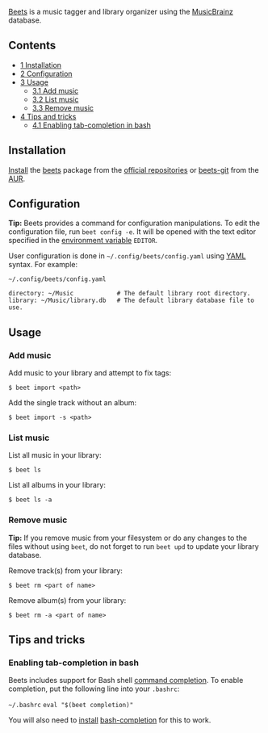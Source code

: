 [Beets](http://beets.radbox.org/) is a music tagger and library organizer using the [MusicBrainz](http://musicbrainz.org/) database.

## Contents

*   [1 Installation](#Installation)
*   [2 Configuration](#Configuration)
*   [3 Usage](#Usage)
    *   [3.1 Add music](#Add_music)
    *   [3.2 List music](#List_music)
    *   [3.3 Remove music](#Remove_music)
*   [4 Tips and tricks](#Tips_and_tricks)
    *   [4.1 Enabling tab-completion in bash](#Enabling_tab-completion_in_bash)

## Installation

[Install](/index.php/Install "Install") the [beets](https://www.archlinux.org/packages/?name=beets) package from the [official repositories](/index.php/Official_repositories "Official repositories") or [beets-git](https://aur.archlinux.org/packages/beets-git/) from the [AUR](/index.php/AUR "AUR").

## Configuration

**Tip:** Beets provides a command for configuration manipulations. To edit the configuration file, run `beet config -e`. It will be opened with the text editor specified in the [environment variable](/index.php/Environment_variable "Environment variable") `EDITOR`.

User configuration is done in `~/.config/beets/config.yaml` using [YAML](https://en.wikipedia.org/wiki/YAML "wikipedia:YAML") syntax. For example:

 `~/.config/beets/config.yaml` 

```
directory: ~/Music            # The default library root directory.
library: ~/Music/library.db   # The default library database file to use.

```

## Usage

### Add music

Add music to your library and attempt to fix tags:

```
$ beet import <path>

```

Add the single track without an album:

```
$ beet import -s <path>

```

### List music

List all music in your library:

```
$ beet ls

```

List all albums in your library:

```
$ beet ls -a

```

### Remove music

**Tip:** If you remove music from your filesystem or do any changes to the files without using `beet`, do not forget to run `beet upd` to update your library database.

Remove track(s) from your library:

```
$ beet rm <part of name>

```

Remove album(s) from your library:

```
$ beet rm -a <part of name>

```

## Tips and tricks

### Enabling tab-completion in bash

Beets includes support for Bash shell [command completion](/index.php/Bash#Tab_completion "Bash"). To enable completion, put the following line into your `.bashrc`:

 `~/.bashrc`  `eval "$(beet completion)"` 

You will also need to [install](/index.php/Install "Install") [bash-completion](https://www.archlinux.org/packages/?name=bash-completion) for this to work.
